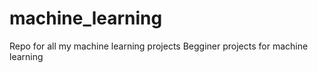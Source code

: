 # machine_learning
Repo for all my machine learning projects
Begginer projects for machine learning

